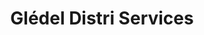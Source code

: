 ---
title: "Glédel Distri Services"
url: /bain-de-bretagne/gledel-distri-services/
shop: supermarché
---